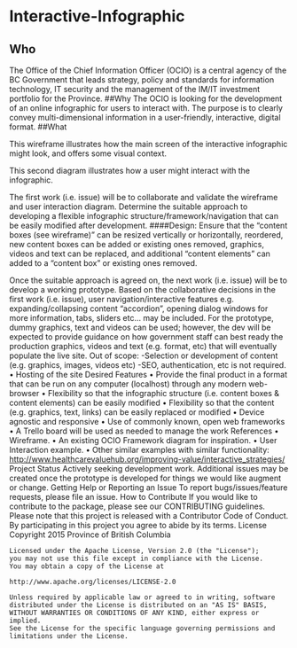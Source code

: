 # Interactive-Infographic

## Who The Office of the Chief Information Officer (OCIO) is a central agency of the BC Government that leads strategy, policy and standards for information technology, IT security and the management of the IM/IT investment portfolio for the Province.##WhyThe OCIO is looking for the development of an online infographic for users to interact with. The purpose is to clearly convey multi-dimensional information in a user-friendly, interactive, digital format.##What 
This wireframe illustrates how the main screen of the interactive infographic might look, and offers some visual context. 

This second diagram illustrates how a user might interact with the infographic.The first work (i.e. issue) will be to collaborate and validate the wireframe and user interaction diagram. Determine the suitable approach to developing a flexible infographic structure/framework/navigation that can be easily modified after development. 
####Design: 
Ensure that the “content boxes (see wireframe)” can be resized vertically or horizontally, reordered, new content boxes can be added or existing ones removed, graphics, videos and text can be replaced, and additional “content elements” can added to a “content box” or existing ones removed. Once the suitable approach is agreed on, the next work (i.e. issue) will be to develop a working prototype. Based on the collaborative decisions in the first work (i.e. issue), user navigation/interactive features e.g. expanding/collapsing content “accordion”, opening dialog windows for more information, tabs, sliders etc… may be included.For the prototype, dummy graphics, text and videos can be used; however, the dev will be expected to provide guidance on how government staff can best ready the production graphics, videos and text (e.g. format, etc) that will eventually populate the live site.Out of scope:    -Selection or development of content (e.g. graphics, images, videos etc)
   -SEO, authentication, etc is not required.•	Hosting of the siteDesired Features•	Provide the final product in a format that can be run on any computer (localhost) through any modern web-browser•	Flexibility so that the infographic structure (i.e. content boxes & content elements) can be easily modified•	Flexibility so that the content (e.g. graphics, text, links) can be easily replaced or modified •	Device agnostic and responsive•	Use of commonly known, open web frameworks•	A Trello board will be used as needed to manage the workReferences•	Wireframe. •	An existing OCIO Framework diagram for inspiration.•	User Interaction example.•	Other similar examples with similar functionality: http://www.healthcarevaluehub.org/improving-value/interactive_strategies/Project StatusActively seeking development work. Additional issues may be created once the prototype is developed for things we would like augment or change.Getting Help or Reporting an IssueTo report bugs/issues/feature requests, please file an issue.How to ContributeIf you would like to contribute to the package, please see our CONTRIBUTING guidelines.Please note that this project is released with a Contributor Code of Conduct. By participating in this project you agree to abide by its terms.LicenseCopyright 2015 Province of British Columbia	Licensed under the Apache License, Version 2.0 (the "License");	you may not use this file except in compliance with the License.	You may obtain a copy of the License at    	http://www.apache.org/licenses/LICENSE-2.0	Unless required by applicable law or agreed to in writing, software	distributed under the License is distributed on an "AS IS" BASIS,	WITHOUT WARRANTIES OR CONDITIONS OF ANY KIND, either express or implied.	See the License for the specific language governing permissions and	limitations under the License.